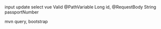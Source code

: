 input update select vue
Valid
@PathVariable Long id, 
@RequestBody String passportNumber

mvn query, bootstrap